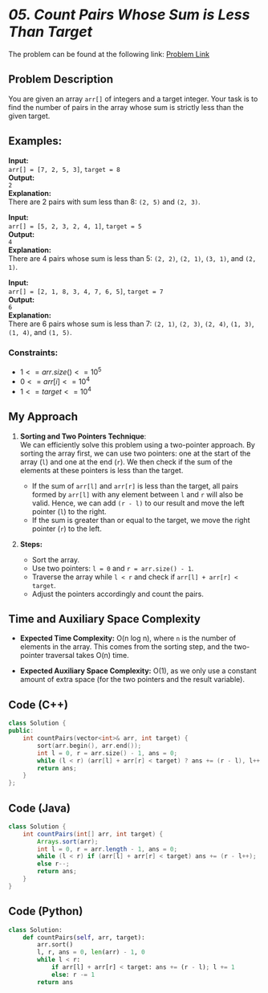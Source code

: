 # *05. Count Pairs Whose Sum is Less Than Target*

The problem can be found at the following link: [Problem Link](https://www.geeksforgeeks.org/problems/count-pairs-whose-sum-is-less-than-target/1)

## Problem Description

You are given an array `arr[]` of integers and a target integer. Your task is to find the number of pairs in the array whose sum is strictly less than the given target.

## Examples:

**Input:**  
`arr[] = [7, 2, 5, 3]`, `target = 8`  
**Output:**  
`2`  
**Explanation:**  
There are 2 pairs with sum less than 8: `(2, 5)` and `(2, 3)`.

**Input:**  
`arr[] = [5, 2, 3, 2, 4, 1]`, `target = 5`  
**Output:**  
`4`  
**Explanation:**  
There are 4 pairs whose sum is less than 5: `(2, 2)`, `(2, 1)`, `(3, 1)`, and `(2, 1)`.

**Input:**  
`arr[] = [2, 1, 8, 3, 4, 7, 6, 5]`, `target = 7`  
**Output:**  
`6`  
**Explanation:**  
There are 6 pairs whose sum is less than 7: `(2, 1)`, `(2, 3)`, `(2, 4)`, `(1, 3)`, `(1, 4)`, and `(1, 5)`.

### Constraints:
- $`1 <= arr.size() <= 10^5`$
- $`0 <= arr[i] <= 10^4`$
- $`1 <= target <= 10^4`$

## My Approach

1. **Sorting and Two Pointers Technique**:  
   We can efficiently solve this problem using a two-pointer approach. By sorting the array first, we can use two pointers: one at the start of the array (`l`) and one at the end (`r`). We then check if the sum of the elements at these pointers is less than the target.
   
   - If the sum of `arr[l]` and `arr[r]` is less than the target, all pairs formed by `arr[l]` with any element between `l` and `r` will also be valid. Hence, we can add `(r - l)` to our result and move the left pointer (`l`) to the right.
   - If the sum is greater than or equal to the target, we move the right pointer (`r`) to the left.

2. **Steps:**
   - Sort the array.
   - Use two pointers: `l = 0` and `r = arr.size() - 1`.
   - Traverse the array while `l < r` and check if `arr[l] + arr[r] < target`.
   - Adjust the pointers accordingly and count the pairs.

## Time and Auxiliary Space Complexity

- **Expected Time Complexity:** O(n log n), where `n` is the number of elements in the array. This comes from the sorting step, and the two-pointer traversal takes O(n) time.
  
- **Expected Auxiliary Space Complexity:** O(1), as we only use a constant amount of extra space (for the two pointers and the result variable).

## Code (C++)

```cpp
class Solution {
public:
    int countPairs(vector<int>& arr, int target) {
        sort(arr.begin(), arr.end());
        int l = 0, r = arr.size() - 1, ans = 0;
        while (l < r) (arr[l] + arr[r] < target) ? ans += (r - l), l++ : r--;
        return ans;
    }
};
```

## Code (Java)

```java
class Solution {
    int countPairs(int[] arr, int target) {
        Arrays.sort(arr);
        int l = 0, r = arr.length - 1, ans = 0;
        while (l < r) if (arr[l] + arr[r] < target) ans += (r - l++);
        else r--;
        return ans;
    }
}
```

## Code (Python)

```python
class Solution:
    def countPairs(self, arr, target):
        arr.sort()
        l, r, ans = 0, len(arr) - 1, 0
        while l < r:
            if arr[l] + arr[r] < target: ans += (r - l); l += 1
            else: r -= 1
        return ans
```


